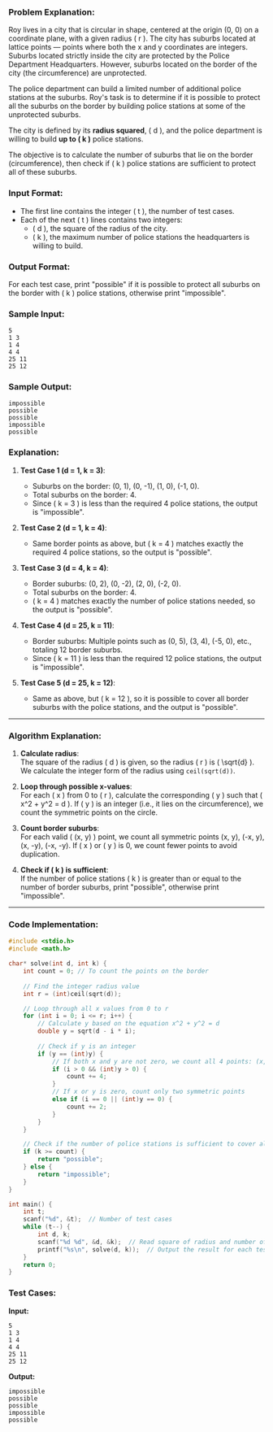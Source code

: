 ### Problem Explanation:

Roy lives in a city that is circular in shape, centered at the origin (0, 0) on a coordinate plane, with a given radius \( r \). The city has suburbs located at lattice points — points where both the x and y coordinates are integers. Suburbs located strictly inside the city are protected by the Police Department Headquarters. However, suburbs located on the border of the city (the circumference) are unprotected.

The police department can build a limited number of additional police stations at the suburbs. Roy's task is to determine if it is possible to protect all the suburbs on the border by building police stations at some of the unprotected suburbs.

The city is defined by its **radius squared**, \( d \), and the police department is willing to build **up to \( k \)** police stations.

The objective is to calculate the number of suburbs that lie on the border (circumference), then check if \( k \) police stations are sufficient to protect all of these suburbs.

### Input Format:
- The first line contains the integer \( t \), the number of test cases.
- Each of the next \( t \) lines contains two integers:
  - \( d \), the square of the radius of the city.
  - \( k \), the maximum number of police stations the headquarters is willing to build.

### Output Format:
For each test case, print "possible" if it is possible to protect all suburbs on the border with \( k \) police stations, otherwise print "impossible".

### Sample Input:
```
5
1 3
1 4
4 4
25 11
25 12
```

### Sample Output:
```
impossible
possible
possible
impossible
possible
```

### Explanation:
1. **Test Case 1 (d = 1, k = 3)**:
   - Suburbs on the border: (0, 1), (0, -1), (1, 0), (-1, 0).
   - Total suburbs on the border: 4.
   - Since \( k = 3 \) is less than the required 4 police stations, the output is "impossible".

2. **Test Case 2 (d = 1, k = 4)**:
   - Same border points as above, but \( k = 4 \) matches exactly the required 4 police stations, so the output is "possible".

3. **Test Case 3 (d = 4, k = 4)**:
   - Border suburbs: (0, 2), (0, -2), (2, 0), (-2, 0).
   - Total suburbs on the border: 4.
   - \( k = 4 \) matches exactly the number of police stations needed, so the output is "possible".

4. **Test Case 4 (d = 25, k = 11)**:
   - Border suburbs: Multiple points such as (0, 5), (3, 4), (-5, 0), etc., totaling 12 border suburbs.
   - Since \( k = 11 \) is less than the required 12 police stations, the output is "impossible".

5. **Test Case 5 (d = 25, k = 12)**:
   - Same as above, but \( k = 12 \), so it is possible to cover all border suburbs with the police stations, and the output is "possible".

---

### Algorithm Explanation:

1. **Calculate radius**:  
   The square of the radius \( d \) is given, so the radius \( r \) is \( \sqrt{d} \). We calculate the integer form of the radius using `ceil(sqrt(d))`.

2. **Loop through possible x-values**:  
   For each \( x \) from 0 to \( r \), calculate the corresponding \( y \) such that \( x^2 + y^2 = d \). If \( y \) is an integer (i.e., it lies on the circumference), we count the symmetric points on the circle.

3. **Count border suburbs**:  
   For each valid \( (x, y) \) point, we count all symmetric points (x, y), (-x, y), (x, -y), (-x, -y). If \( x \) or \( y \) is 0, we count fewer points to avoid duplication.

4. **Check if \( k \) is sufficient**:  
   If the number of police stations \( k \) is greater than or equal to the number of border suburbs, print "possible", otherwise print "impossible".

---

### Code Implementation:

```c
#include <stdio.h>
#include <math.h>

char* solve(int d, int k) {
    int count = 0; // To count the points on the border
    
    // Find the integer radius value
    int r = (int)ceil(sqrt(d));

    // Loop through all x values from 0 to r
    for (int i = 0; i <= r; i++) {
        // Calculate y based on the equation x^2 + y^2 = d
        double y = sqrt(d - i * i);
        
        // Check if y is an integer
        if (y == (int)y) {
            // If both x and y are not zero, we count all 4 points: (x, y), (-x, y), (x, -y), (-x, -y)
            if (i > 0 && (int)y > 0) {
                count += 4;
            } 
            // If x or y is zero, count only two symmetric points
            else if (i == 0 || (int)y == 0) {
                count += 2;
            }
        }
    }

    // Check if the number of police stations is sufficient to cover all border points
    if (k >= count) {
        return "possible";
    } else {
        return "impossible";
    }
}

int main() {
    int t;
    scanf("%d", &t);  // Number of test cases
    while (t--) {
        int d, k;
        scanf("%d %d", &d, &k);  // Read square of radius and number of police stations
        printf("%s\n", solve(d, k));  // Output the result for each test case
    }
    return 0;
}
```

### Test Cases:

**Input:**
```
5
1 3
1 4
4 4
25 11
25 12
```

**Output:**
```
impossible
possible
possible
impossible
possible
```
